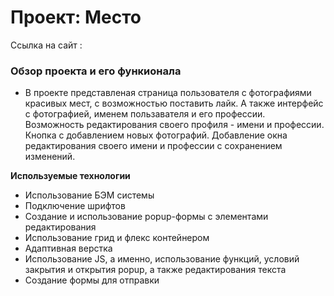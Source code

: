 # Проект: Место
Ссылка на сайт : 

### Обзор проекта и его функионала

* В проекте представленая страница пользователя с фотографиями красивых мест, с возможностью поставить лайк.
А также интерфейс с фотографией, именем пользавателя и его профессии. Возможность редактирования своего профиля - имени и профессии.
Кнопка с добавлением новых фотографий. Добавление окна редактирования своего имени и профессии с сохранением изменений.




**Используемые технологии**

* Использование БЭМ системы
* Подключение шрифтов
* Создание и использование popup-формы с элементами редактирования
* Использование грид и флекс контейнером
* Адаптивная верстка
* Использование JS, а именно, использование функций, условий закрытия и открытия popup, а также редактирования текста
* Создание формы для отправки 

